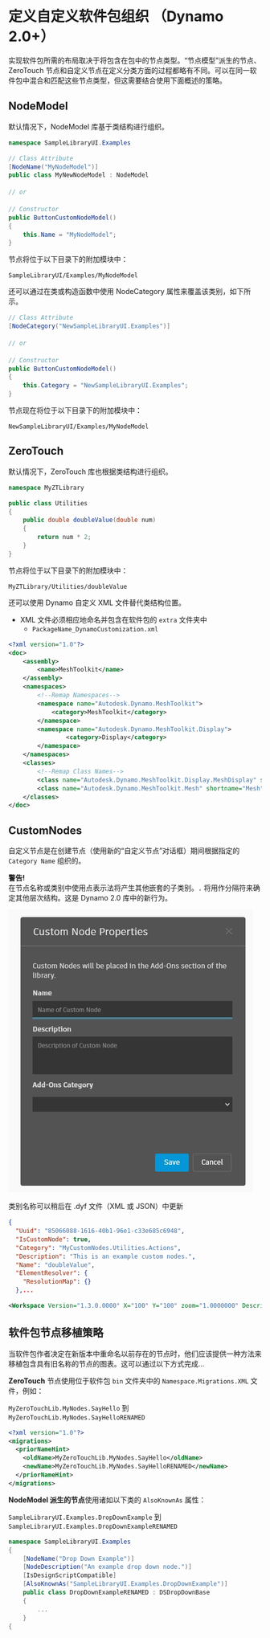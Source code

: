 # 定义自定义软件包组织 （Dynamo 2.0+）

实现软件包所需的布局取决于将包含在包中的节点类型。“节点模型”派生的节点、ZeroTouch 节点和自定义节点在定义分类方面的过程都略有不同。可以在同一软件包中混合和匹配这些节点类型，但这需要结合使用下面概述的策略。

## NodeModel
默认情况下，NodeModel 库基于类结构进行组织。
```C#
namespace SampleLibraryUI.Examples
```
```C#
// Class Attribute
[NodeName("MyNodeModel")]
public class MyNewNodeModel : NodeModel

// or

// Constructor
public ButtonCustomNodeModel()
{
    this.Name = "MyNodeModel";
}

```
节点将位于以下目录下的附加模块中：
```
SampleLibraryUI/Examples/MyNodeModel
```

还可以通过在类或构造函数中使用 NodeCategory 属性来覆盖该类别，如下所示。
```C#
// Class Attribute
[NodeCategory("NewSampleLibraryUI.Examples")]

// or

// Constructor
public ButtonCustomNodeModel()
{
    this.Category = "NewSampleLibraryUI.Examples";
}
```

节点现在将位于以下目录下的附加模块中：
```
NewSampleLibraryUI/Examples/MyNodeModel
```

## ZeroTouch

默认情况下，ZeroTouch 库也根据类结构进行组织。

```C#
namespace MyZTLibrary
```

```C#
public class Utilities
{
    public double doubleValue(double num)
    {
        return num * 2;
    }
}
```

节点将位于以下目录下的附加模块中：

```
MyZTLibrary/Utilities/doubleValue
```

还可以使用 Dynamo 自定义 XML 文件替代类结构位置。
- XML 文件必须相应地命名并包含在软件包的 `extra` 文件夹中
    - `PackageName_DynamoCustomization.xml`

```XML
<?xml version="1.0"?>
<doc>
    <assembly>
        <name>MeshToolkit</name>
    </assembly>
    <namespaces>
        <!--Remap Namespaces-->
        <namespace name="Autodesk.Dynamo.MeshToolkit">
            <category>MeshToolkit</category>
        </namespace>
        <namespace name="Autodesk.Dynamo.MeshToolkit.Display">
                <category>Display</category>
        </namespace>
    </namespaces>
    <classes>
        <!--Remap Class Names-->
        <class name="Autodesk.Dynamo.MeshToolkit.Display.MeshDisplay" shortname="MeshDisplay"/>
        <class name="Autodesk.Dynamo.MeshToolkit.Mesh" shortname="Mesh"/>
    </classes>
</doc>

```

## CustomNodes

自定义节点是在创建节点（使用新的“自定义节点”对话框）期间根据指定的 `Category Name` 组织的。  

**警告!**<br>
在节点名称或类别中使用点表示法将产生其他嵌套的子类别。`.` 将用作分隔符来确定其他层次结构。这是 Dynamo 2.0 库中的新行为。

![自定义节点特性](images/custom-node-properties.jpg)

类别名称可以稍后在 .dyf 文件（XML 或 JSON）中更新

```JSON
{
  "Uuid": "85066088-1616-40b1-96e1-c33e685c6948",
  "IsCustomNode": true,
  "Category": "MyCustomNodes.Utilities.Actions",
  "Description": "This is an example custom nodes.",
  "Name": "doubleValue",
  "ElementResolver": {
    "ResolutionMap": {}
  },...
```

```XML
<Workspace Version="1.3.0.0000" X="100" Y="100" zoom="1.0000000" Description="This is an example custom nodes." Category="MyCustomNodes.Utilities.Actions" Name="doubleValue" ID="85066088-1616-40b1-96e1-c33e685c6948">
```

## 软件包节点移植策略

当软件包作者决定在新版本中重命名以前存在的节点时，他们应该提供一种方法来移植包含具有旧名称的节点的图表。这可以通过以下方式完成...

**ZeroTouch** 节点使用位于软件包 `bin` 文件夹中的 `Namespace.Migrations.XML` 文件，例如：

`MyZeroTouchLib.MyNodes.SayHello` 到 `MyZeroTouchLib.MyNodes.SayHelloRENAMED`
```XML
<?xml version="1.0"?>
<migrations>
  <priorNameHint>
    <oldName>MyZeroTouchLib.MyNodes.SayHello</oldName>
    <newName>MyZeroTouchLib.MyNodes.SayHelloRENAMED</newName>
  </priorNameHint>
</migrations>
```

**NodeModel 派生的节点**使用诸如以下类的 `AlsoKnownAs` 属性：

`SampleLibraryUI.Examples.DropDownExample` 到 `SampleLibraryUI.Examples.DropDownExampleRENAMED`
```C#
namespace SampleLibraryUI.Examples
{
    [NodeName("Drop Down Example")]
    [NodeDescription("An example drop down node.")]
    [IsDesignScriptCompatible]
    [AlsoKnownAs("SampleLibraryUI.Examples.DropDownExample")]
    public class DropDownExampleRENAMED : DSDropDownBase
    {
        ...
    }
{
```